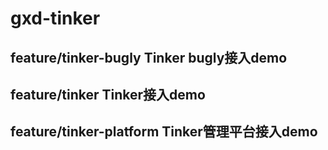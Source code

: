 # gxd-tinker
## feature/tinker-bugly       Tinker bugly接入demo
## feature/tinker             Tinker接入demo
## feature/tinker-platform    Tinker管理平台接入demo
